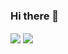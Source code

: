 ### Hi there 👋

<p>
  <img align="center" src="https://github-readme-stats.vercel.app/api/?username=miiy" />
  <img align="center" src="https://github-readme-stats.vercel.app/api/top-langs/?username=miiy&layout=compact&langs_count=8" />
</p>
